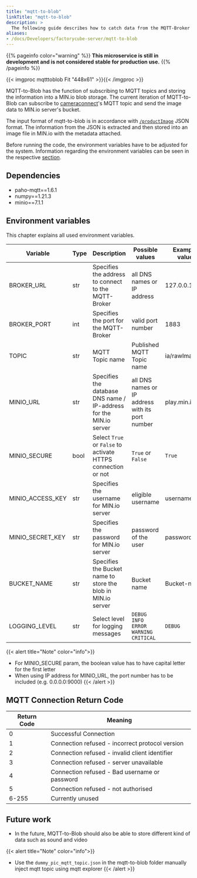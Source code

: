 ```yaml
---
title: "mqtt-to-blob"
linkTitle: "mqtt-to-blob"
description: >
  The following guide describes how to catch data from the MQTT-Broker and push them to the MIN.io blob storage
aliases:
- /docs/Developers/factorycube-server/mqtt-to-blob
---
```

{{% pageinfo color="warning" %}}
**This microservice is still in development and is not considered stable for production use.**
{{% /pageinfo %}}

{{< imgproc mqtttoblob Fit "448x61" >}}{{< /imgproc >}}

MQTT-to-Blob has the function of subscribing to MQTT topics and storing the information into a MIN.io blob storage. The current iteration of MQTT-to-Blob can subscribe to [cameraconnect](/docs/developers/united-manufacturing-hub/cameraconnect)'s MQTT topic and send the image data to MIN.io server's bucket.

The input format of mqtt-to-blob is in accordance with [```/productImage```](/docs/concepts/mqtt/#productimage) JSON format. The information from the JSON is extracted and then stored into an image file in MIN.io with the metadata attached.

Before running the code, the environment variables have to be adjusted for the system. Information regarding the environment variables can be seen in the respective [section](#environment-variables).

## Dependencies

- paho-mqtt==1.6.1
- numpy==1.21.3
- minio==7.1.1

## Environment variables

This chapter explains all used environment variables.

| Variable | Type | Description | Possible values | Example value |
|----|----|----|----|----|
| BROKER_URL | str | Specifies the address to connect to the MQTT-Broker | all DNS names or IP address | 127.0.0.1 |
| BROKER_PORT| int | Specifies the port for the MQTT-Broker | valid port number | 1883 |
| TOPIC | str | MQTT Topic name | Published MQTT Topic name | ia/rawImage/# |
| MINIO_URL | str | Specifies the database DNS name / IP-address for the MIN.io server | all DNS names or IP address with its port number | play.min.io |
| MINIO_SECURE | bool | Select `True` or `False` to activate HTTPS connection or not | `True` or `False` | `True` |
| MINIO_ACCESS_KEY | str | Specifies the username for MIN.io server | eligible username | username |
| MINIO_SECRET_KEY | str | Specifies the password for MIN.io server | password of the user | password |
| BUCKET_NAME | str | Specifies the Bucket name to store the blob in MIN.io server | Bucket name | Bucket-name |
| LOGGING_LEVEL | str | Select level for logging messages | `DEBUG` `INFO` `ERROR` `WARNING` `CRITICAL` | `DEBUG` |

{{< alert title="Note" color="info">}}
- For MINIO_SECURE param, the boolean value has to have capital letter for the first letter
- When using IP address for MINIO_URL, the port number has to be included (e.g. 0.0.0.0:9000)
{{< /alert >}}

## MQTT Connection Return Code
| Return Code | Meaning |
|----|----|
| 0 | Successful Connection |
| 1 | Connection refused - incorrect protocol version |
| 2 | Connection refused - invalid client identifier |
| 3 | Connection refused - server unavailable |
| 4 | Connection refused - Bad username or password |
| 5 | Connection refused - not authorised |
| 6-255 | Currently unused |

## Future work

- In the future, MQTT-to-Blob should also be able to store different kind of data such as sound and video

{{< alert title="Note" color="info">}}
- Use the `dummy_pic_mqtt_topic.json` in the mqtt-to-blob folder manually inject mqtt topic using mqtt explorer
{{< /alert >}}


